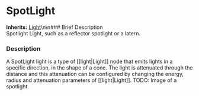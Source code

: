 #  SpotLight  
**Inherits:** [Light](class_light)\\n\\n###  Brief Description  
Spotlight Light, such as a reflector spotlight or a latern.
###  Description  
A SpotLight light is a type of [[light|Light]] node that emits lights in a specific direction, in the shape of a cone. The light is attenuated through the distance and this attenuation can be configured by changing the energy, radius and attenuation parameters of [[light|Light]]. TODO: Image of a spotlight.
